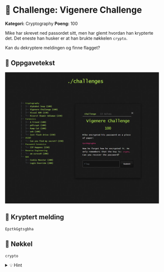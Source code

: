 # 🔐 Challenge: Vigenere Challenge

**Kategori:** Cryptography
**Poeng:** 100

Mike har skrevet ned passordet sitt, men har glemt hvordan han krypterte det. Det eneste han husker er at han brukte nøkkelen `crypto`.

Kan du dekryptere meldingen og finne flagget?

## 📝 Oppgavetekst

![Oppgavetekst](assets/vigenere.png)

## 🔑 Kryptert melding

```plaintext
EpztkGgtsgbha
```

## 🔑 Nøkkel

```plaintext
crypto
```

<details>
<summary>💡 Hint</summary>

Dette er en klassisk Vigenère-challenge – prøv et Vigenère-dekrypteringsverktøy med kjent nøkkel.

</details>

